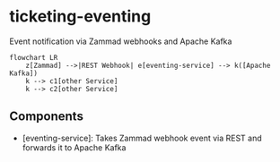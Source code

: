 # ticketing-eventing

Event notification via Zammad webhooks and Apache Kafka

```mermaid
flowchart LR
    z[Zammad] -->|REST Webhook| e[eventing-service] --> k([Apache Kafka])
    k --> c1[other Service]
    k --> c2[other Service]
```

## Components

- [eventing-service]: Takes Zammad webhook event via REST and forwards it to Apache Kafka
